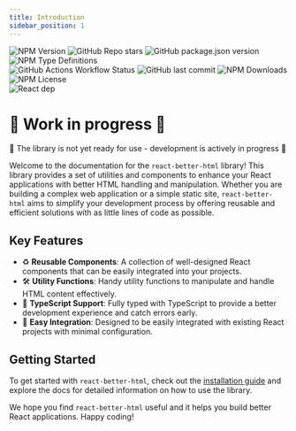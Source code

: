 ```yaml
---
title: Introduction
sidebar_position: 1
---
```


![NPM Version](https://img.shields.io/npm/v/react-better-html)
![GitHub Repo stars](https://img.shields.io/github/stars/krissvv/react-better-html?style=flat)
![GitHub package.json version](https://img.shields.io/github/package-json/v/krissvv/react-better-html)
![NPM Type Definitions](https://img.shields.io/npm/types/react-better-html)<br/>
![GitHub Actions Workflow Status](https://img.shields.io/github/actions/workflow/status/krissvv/react-better-html/deploy.yml)
![GitHub last commit](https://img.shields.io/github/last-commit/krissvv/react-better-html)
![NPM Downloads](https://img.shields.io/npm/dm/react-better-html)<br/>
![NPM License](https://img.shields.io/npm/l/react-better-html)<br/>
![React dep](https://img.shields.io/badge/React-v19-9b6499)

# 🚧 Work in progress 🚧

🔴 The library is not yet ready for use - development is actively in progress 🔴

Welcome to the documentation for the `react-better-html` library! This library provides a set of utilities and components to enhance your React applications with better HTML handling and manipulation. Whether you are building a complex web application or a simple static site, `react-better-html` aims to simplify your development process by offering reusable and efficient solutions with as little lines of code as possible.

## Key Features

-  ♻️ **Reusable Components**: A collection of well-designed React components that can be easily integrated into your projects.
-  🛠️ **Utility Functions**: Handy utility functions to manipulate and handle HTML content effectively.
-  📘 **TypeScript Support**: Fully typed with TypeScript to provide a better development experience and catch errors early.
-  🔌 **Easy Integration**: Designed to be easily integrated with existing React projects with minimal configuration.

## Getting Started

To get started with `react-better-html`, check out the [installation guide](getting-started/instalation) and explore the docs for detailed information on how to use the library.

We hope you find `react-better-html` useful and it helps you build better React applications. Happy coding!

